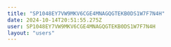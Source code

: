 ```yaml
---
title: "SP1048EY7VW9MKV6CGE4MNAGQGTEKB0DS1W7F7N4H"
date: 2024-10-14T20:51:55.275Z
user: SP1048EY7VW9MKV6CGE4MNAGQGTEKB0DS1W7F7N4H
layout: "users"
---
```

    